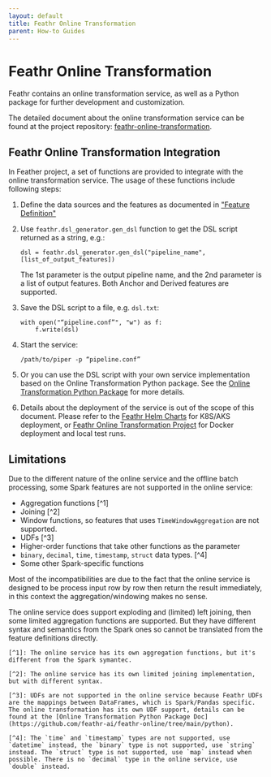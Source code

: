 ```yaml
---
layout: default
title: Feathr Online Transformation
parent: How-to Guides
---
```


# Feathr Online Transformation

Feathr contains an online transformation service, as well as a Python package for further development and customization.

The detailed document about the online transformation service can be found at the project repository: [feathr-online-transformation](https://github.com/feathr-ai/feathr-online).

## Feathr Online Transformation Integration

In Feather project, a set of functions are provided to integrate with the online transformation service. The usage of these functions include following steps:
1. Define the data sources and the features as documented in ["Feature Definition"](../concepts/feature-definition.md)
2. Use `feathr.dsl_generator.gen_dsl` function to get the DSL script returned as a string, e.g.:
    ```
    dsl = feathr.dsl_generator.gen_dsl("pipeline_name", [list_of_output_features])
    ```
    The 1st parameter is the output pipeline name, and the 2nd parameter is a list of output features. Both Anchor and Derived features are supported.
3. Save the DSL script to a file, e.g. `dsl.txt`:
    ```
    with open("“pipeline.conf”", "w") as f:
        f.write(dsl)
    ```
4. Start the service:
    ```
    /path/to/piper -p “pipeline.conf”
    ```
5. Or you can use the DSL script with your own service implementation based on the Online Transformation Python package. See the [Online Transformation Python Package](https://github.com/feathr-ai/feathr-online/tree/main/python) for more details.

6. Details about the deployment of the service is out of the scope of this document. Please refer to the [Feathr Helm Charts](https://github.com/feathr-ai/helm-charts) for K8S/AKS deployment, or [Feathr Online Transformation Project](https://github.com/feathr-ai/feathr-online) for Docker deployment and local test runs.

## Limitations

Due to the different nature of the online service and the offline batch processing, some Spark features are not supported in the online service:

* Aggregation functions [^1]
* Joining [^2]
* Window functions, so features that uses `TimeWindowAggregation` are not supported.
* UDFs [^3]
* Higher-order functions that take other functions as the parameter
* `binary`, `decimal`, `time`, `timestamp`, `struct` data types. [^4]
* Some other Spark-specific functions

Most of the incompatibilities are due to the fact that the online service is designed to be process input row by row then return the result immediately, in this context the aggregation/windowing makes no sense.

The online service does support exploding and (limited) left joining, then some limited aggregation functions are supported. But they have different syntax and semantics from the Spark ones so cannot be translated from the feature definitions directly.


    [^1]: The online service has its own aggregation functions, but it's different from the Spark symantec.
    
    [^2]: The online service has its own limited joining implementation, but with different syntax.
    
    [^3]: UDFs are not supported in the online service because Feathr UDFs are the mappings between DataFrames, which is Spark/Pandas specific. The online transformation has its own UDF support, details can be found at the [Online Transformation Python Package Doc](https://github.com/feathr-ai/feathr-online/tree/main/python). 

    [^4]: The `time` and `timestamp` types are not supported, use `datetime` instead, the `binary` type is not supported, use `string` instead. The `struct` type is not supported, use `map` instead when possible. There is no `decimal` type in the online service, use `double` instead.